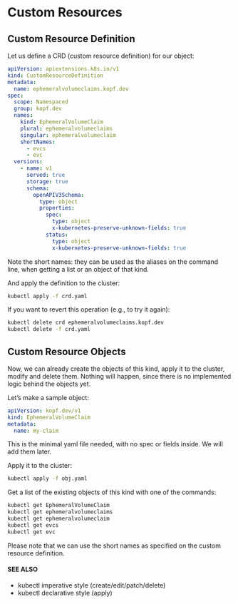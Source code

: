 # Custom Resources

## Custom Resource Definition

Let us define a CRD (custom resource definition) for our object:

```yaml
apiVersion: apiextensions.k8s.io/v1
kind: CustomResourceDefinition
metadata:
  name: ephemeralvolumeclaims.kopf.dev
spec:
  scope: Namespaced
  group: kopf.dev
  names:
    kind: EphemeralVolumeClaim
    plural: ephemeralvolumeclaims
    singular: ephemeralvolumeclaim
    shortNames:
      - evcs
      - evc
  versions:
    - name: v1
      served: true
      storage: true
      schema:
        openAPIV3Schema:
          type: object
          properties:
            spec:
              type: object
              x-kubernetes-preserve-unknown-fields: true
            status:
              type: object
              x-kubernetes-preserve-unknown-fields: true
```

Note the short names: they can be used as the aliases on the command line,
when getting a list or an object of that kind.

And apply the definition to the cluster:

```bash
kubectl apply -f crd.yaml
```

If you want to revert this operation (e.g., to try it again):

```bash
kubectl delete crd ephemeralvolumeclaims.kopf.dev
kubectl delete -f crd.yaml
```

## Custom Resource Objects

Now, we can already create the objects of this kind, apply it to the cluster,
modify and delete them. Nothing will happen, since there is no implemented
logic behind the objects yet.

Let’s make a sample object:

```yaml
apiVersion: kopf.dev/v1
kind: EphemeralVolumeClaim
metadata:
  name: my-claim
```

This is the minimal yaml file needed, with no spec or fields inside.
We will add them later.

Apply it to the cluster:

```bash
kubectl apply -f obj.yaml
```

Get a list of the existing objects of this kind with one of the commands:

```bash
kubectl get EphemeralVolumeClaim
kubectl get ephemeralvolumeclaims
kubectl get ephemeralvolumeclaim
kubectl get evcs
kubectl get evc
```

Please note that we can use the short names as specified
on the custom resource definition.

#### SEE ALSO
* kubectl imperative style (create/edit/patch/delete)
* kubectl declarative style (apply)
